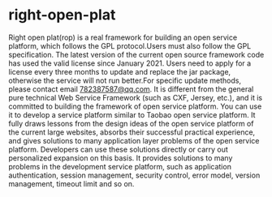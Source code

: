 # right-open-plat
  Right open plat(rop) is a real framework for building an open service platform, which follows the GPL protocol.Users must also follow the GPL specification.
  The latest version of the current open source framework code has used the valid license since January 2021. Users need to apply for a license every three months to update and replace the jar package, otherwise the service will not run better.For specific update methods, please contact email 782387587@qq.com.
  It is different from the general pure technical Web Service Framework (such as CXF, Jersey, etc.), and it is committed to building the framework of open service platform. You can use it to develop a service platform similar to Taobao open service platform. It fully draws lessons from the design ideas of the open service platform of the current large websites, absorbs their successful practical experience, and gives solutions to many application layer problems of the open service platform. Developers can use these solutions directly or carry out personalized expansion on this basis.
  It provides solutions to many problems in the development service platform, such as application authentication, session management, security control, error model, version management, timeout limit and so on.
